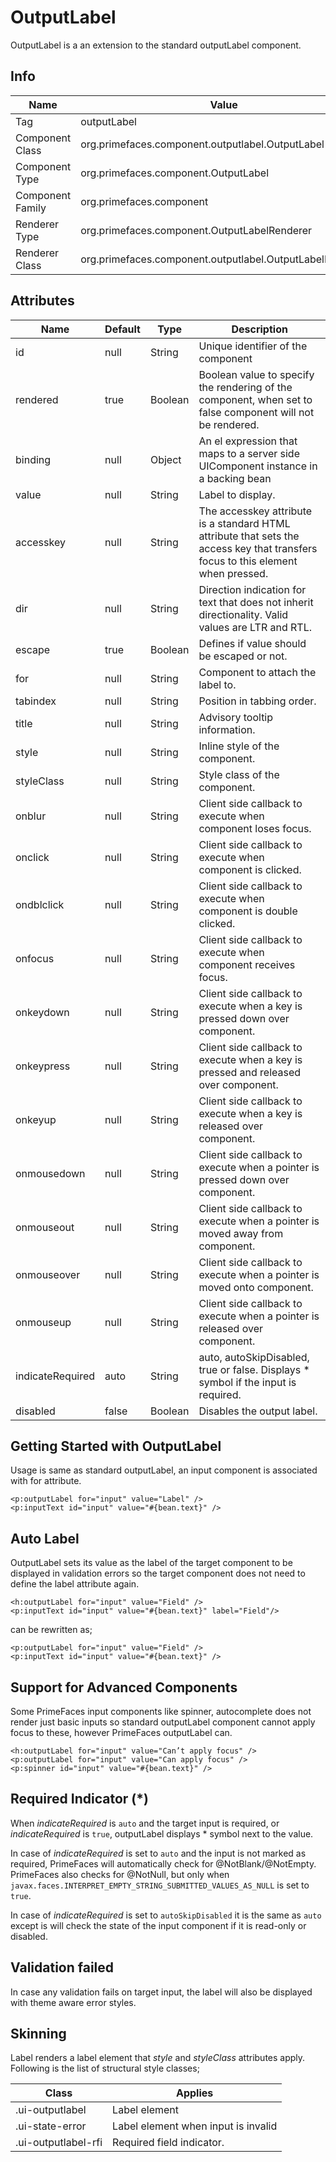 # OutputLabel

OutputLabel is a an extension to the standard outputLabel component.

## Info

| Name | Value |
| --- | --- |
| Tag | outputLabel
| Component Class | org.primefaces.component.outputlabel.OutputLabel
| Component Type | org.primefaces.component.OutputLabel
| Component Family | org.primefaces.component |
| Renderer Type | org.primefaces.component.OutputLabelRenderer
| Renderer Class | org.primefaces.component.outputlabel.OutputLabelRenderer

## Attributes

| Name | Default | Type | Description | 
| --- | --- | --- | --- |
id | null | String | Unique identifier of the component
rendered | true | Boolean | Boolean value to specify the rendering of the component, when set to false component will not be rendered.
binding | null | Object | An el expression that maps to a server side UIComponent instance in a backing bean
value | null | String | Label to display.
accesskey | null | String | The accesskey attribute is a standard HTML attribute that sets the access key that transfers focus to this element when pressed.
dir | null | String | Direction indication for text that does not inherit directionality. Valid values are LTR and RTL.
escape | true | Boolean | Defines if value should be escaped or not.
for | null | String | Component to attach the label to.
tabindex | null | String | Position in tabbing order.
title | null | String | Advisory tooltip information.
style | null | String | Inline style of the component.
styleClass | null | String | Style class of the component.
onblur | null | String | Client side callback to execute when component loses focus.
onclick | null | String | Client side callback to execute when component is clicked.
ondblclick | null | String | Client side callback to execute when component is double clicked.
onfocus | null | String | Client side callback to execute when component receives focus.
onkeydown | null | String | Client side callback to execute when a key is pressed down over component.
onkeypress | null | String | Client side callback to execute when a key is pressed and released over component.
onkeyup | null | String | Client side callback to execute when a key is released over component.
onmousedown | null | String | Client side callback to execute when a pointer is pressed down over component.
onmouseout | null | String | Client side callback to execute when a pointer is moved away from component.
onmouseover | null | String | Client side callback to execute when a pointer is moved onto component.
onmouseup | null | String | Client side callback to execute when a pointer is released over component.
indicateRequired | auto | String | auto, autoSkipDisabled, true or false. Displays * symbol if the input is required.
disabled | false | Boolean | Disables the output label.

## Getting Started with OutputLabel
Usage is same as standard outputLabel, an input component is associated with for attribute.

```xhtml
<p:outputLabel for="input" value="Label" />
<p:inputText id="input" value="#{bean.text}" />
```

## Auto Label
OutputLabel sets its value as the label of the target component to be displayed in validation errors
so the target component does not need to define the label attribute again.

```xhtml
<h:outputLabel for="input" value="Field" />
<p:inputText id="input" value="#{bean.text}" label="Field"/>
```
can be rewritten as;

```xhtml
<p:outputLabel for="input" value="Field" />
<p:inputText id="input" value="#{bean.text}" />
```

## Support for Advanced Components
Some PrimeFaces input components like spinner, autocomplete does not render just basic inputs so
standard outputLabel component cannot apply focus to these, however PrimeFaces outputLabel can.

```xhtml
<h:outputLabel for="input" value="Can’t apply focus" />
<p:outputLabel for="input" value="Can apply focus" />
<p:spinner id="input" value="#{bean.text}" />
```

## Required Indicator (*)
When _indicateRequired_ is `auto` and the target input is required, or _indicateRequired_ is `true`, outputLabel displays * symbol next to the value.

In case of _indicateRequired_ is set to `auto` and the input is not marked as required, PrimeFaces will automatically check for @NotBlank/@NotEmpty.
PrimeFaces also checks for @NotNull, but only when `javax.faces.INTERPRET_EMPTY_STRING_SUBMITTED_VALUES_AS_NULL` is set to `true`.

In case of _indicateRequired_ is set to `autoSkipDisabled` it is the same as `auto` except is will check the state of the 
input component if it is read-only or disabled.

## Validation failed
In case any validation fails on target input, the label will also be displayed with theme aware error styles.

## Skinning
Label renders a label element that _style_ and _styleClass_ attributes apply. Following is the list of
structural style classes;

| Class | Applies | 
| --- | --- | 
.ui-outputlabel | Label element
.ui-state-error | Label element when input is invalid
.ui-outputlabel-rfi | Required field indicator.
